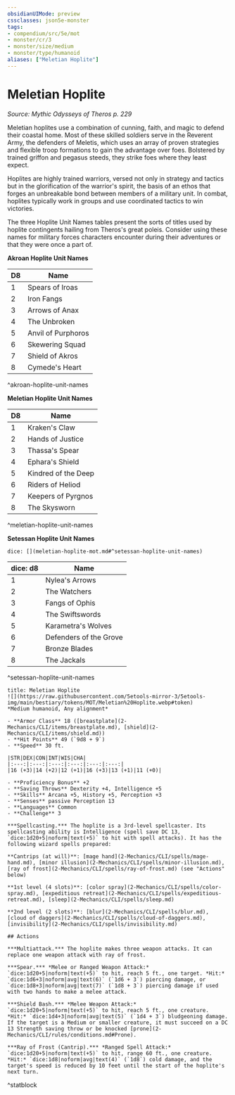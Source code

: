 ```yaml
---
obsidianUIMode: preview
cssclasses: json5e-monster
tags:
- compendium/src/5e/mot
- monster/cr/3
- monster/size/medium
- monster/type/humanoid
aliases: ["Meletian Hoplite"]
---
```

# Meletian Hoplite
*Source: Mythic Odysseys of Theros p. 229*  

Meletian hoplites use a combination of cunning, faith, and magic to defend their coastal home. Most of these skilled soldiers serve in the Reverent Army, the defenders of Meletis, which uses an array of proven strategies and flexible troop formations to gain the advantage over foes. Bolstered by trained griffon and pegasus steeds, they strike foes where they least expect.

Hoplites are highly trained warriors, versed not only in strategy and tactics but in the glorification of the warrior's spirit, the basis of an ethos that forges an unbreakable bond between members of a military unit. In combat, hoplites typically work in groups and use coordinated tactics to win victories.

The three Hoplite Unit Names tables present the sorts of titles used by hoplite contingents hailing from Theros's great poleis. Consider using these names for military forces characters encounter during their adventures or that they were once a part of.

**Akroan Hoplite Unit Names**

| D8 | Name |
|----|------|
| 1 | Spears of Iroas |
| 2 | Iron Fangs |
| 3 | Arrows of Anax |
| 4 | The Unbroken |
| 5 | Anvil of Purphoros |
| 6 | Skewering Squad |
| 7 | Shield of Akros |
| 8 | Cymede's Heart |
^akroan-hoplite-unit-names

**Meletian Hoplite Unit Names**

| D8 | Name |
|----|------|
| 1 | Kraken's Claw |
| 2 | Hands of Justice |
| 3 | Thassa's Spear |
| 4 | Ephara's Shield |
| 5 | Kindred of the Deep |
| 6 | Riders of Heliod |
| 7 | Keepers of Pyrgnos |
| 8 | The Skysworn |
^meletian-hoplite-unit-names

**Setessan Hoplite Unit Names**

`dice: [](meletian-hoplite-mot.md#^setessan-hoplite-unit-names)`

| dice: d8 | Name |
|----------|------|
| 1 | Nylea's Arrows |
| 2 | The Watchers |
| 3 | Fangs of Ophis |
| 4 | The Swiftswords |
| 5 | Karametra's Wolves |
| 6 | Defenders of the Grove |
| 7 | Bronze Blades |
| 8 | The Jackals |
^setessan-hoplite-unit-names

```ad-statblock
title: Meletian Hoplite
![](https://raw.githubusercontent.com/5etools-mirror-3/5etools-img/main/bestiary/tokens/MOT/Meletian%20Hoplite.webp#token)
*Medium humanoid, Any alignment*

- **Armor Class** 18 ([breastplate](2-Mechanics/CLI/items/breastplate.md), [shield](2-Mechanics/CLI/items/shield.md))
- **Hit Points** 49 (`9d8 + 9`)
- **Speed** 30 ft.

|STR|DEX|CON|INT|WIS|CHA|
|:---:|:---:|:---:|:---:|:---:|:---:|
|16 (+3)|14 (+2)|12 (+1)|16 (+3)|13 (+1)|11 (+0)|

- **Proficiency Bonus** +2
- **Saving Throws** Dexterity +4, Intelligence +5
- **Skills** Arcana +5, History +5, Perception +3
- **Senses** passive Perception 13
- **Languages** Common
- **Challenge** 3

***Spellcasting.*** The hoplite is a 3rd-level spellcaster. Its spellcasting ability is Intelligence (spell save DC 13, `dice:1d20+5|noform|text(+5)` to hit with spell attacks). It has the following wizard spells prepared:

**Cantrips (at will)**: [mage hand](2-Mechanics/CLI/spells/mage-hand.md), [minor illusion](2-Mechanics/CLI/spells/minor-illusion.md), [ray of frost](2-Mechanics/CLI/spells/ray-of-frost.md) (see "Actions" below)

**1st level (4 slots)**: [color spray](2-Mechanics/CLI/spells/color-spray.md), [expeditious retreat](2-Mechanics/CLI/spells/expeditious-retreat.md), [sleep](2-Mechanics/CLI/spells/sleep.md)

**2nd level (2 slots)**: [blur](2-Mechanics/CLI/spells/blur.md), [cloud of daggers](2-Mechanics/CLI/spells/cloud-of-daggers.md), [invisibility](2-Mechanics/CLI/spells/invisibility.md)

## Actions

***Multiattack.*** The hoplite makes three weapon attacks. It can replace one weapon attack with ray of frost.

***Spear.*** *Melee or Ranged Weapon Attack:* `dice:1d20+5|noform|text(+5)` to hit, reach 5 ft., one target. *Hit:* `dice:1d6+3|noform|avg|text(6)` (`1d6 + 3`) piercing damage, or `dice:1d8+3|noform|avg|text(7)` (`1d8 + 3`) piercing damage if used with two hands to make a melee attack.

***Shield Bash.*** *Melee Weapon Attack:* `dice:1d20+5|noform|text(+5)` to hit, reach 5 ft., one creature. *Hit:* `dice:1d4+3|noform|avg|text(5)` (`1d4 + 3`) bludgeoning damage. If the target is a Medium or smaller creature, it must succeed on a DC 13 Strength saving throw or be knocked [prone](2-Mechanics/CLI/rules/conditions.md#Prone).

***Ray of Frost (Cantrip).*** *Ranged Spell Attack:* `dice:1d20+5|noform|text(+5)` to hit, range 60 ft., one creature. *Hit:* `dice:1d8|noform|avg|text(4)` (`1d8`) cold damage, and the target's speed is reduced by 10 feet until the start of the hoplite's next turn.
```
^statblock
